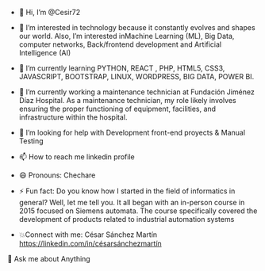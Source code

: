 - 👋 Hi, I’m @Cesir72
  
- 👀 I’m interested in technology because it constantly evolves and shapes our world. Also, I’m interested inMachine Learning (ML), Big Data, computer networks, Back/frontend development and Artificial Intelligence (AI)

- 🌱 I’m currently learning PYTHON, REACT , PHP,  HTML5, CSS3, JAVASCRIPT, BOOTSTRAP, LINUX, WORDPRESS, BIG DATA, POWER BI.

- 🔭 I’m currently working a maintenance technician at Fundación Jiménez Díaz Hospital. As a maintenance technician, my role likely involves ensuring the proper functioning of equipment, facilities, and infrastructure within the hospital.

-  🤝 I’m looking for help with Development front-end proyects & Manual Testing

-  📫 How to reach me linkedin profile
   
- 😄 Pronouns: Chechare
  
- ⚡ Fun fact: Do you know how I started in the field of informatics in general? Well, let me tell you. It all began with an in-person course in 2015 focused on Siemens automata. The course specifically covered the development of products related to industrial automation systems

- 💥Connect with me: César Sánchez Martín https://linkedin.com/in/césarsánchezmartín
  
💬 Ask me about Anything

<!---
Cesir72/Cesir72 is a ✨ special ✨ repository because its `README.md` (this file) appears on your GitHub profile.
You can click the Preview link to take a look at your changes.
--->

